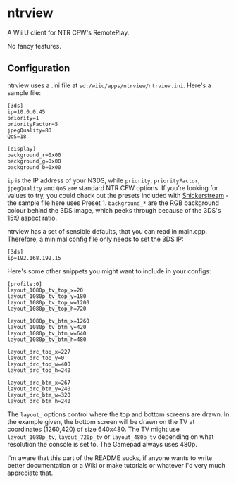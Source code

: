 # ntrview
A Wii U client for NTR CFW's RemotePlay.

No fancy features.

## Configuration
ntrview uses a .ini file at `sd:/wiiu/apps/ntrview/ntrview.ini`. Here's a sample file:
```
[3ds]
ip=10.0.0.45
priority=1
priorityFactor=5
jpegQuality=80
QoS=18

[display]
background_r=0x00
background_g=0x00
background_b=0x00
```
`ip` is the IP address of your N3DS, while `priority`, `priorityFactor`, `jpegQuality` and `QoS` are standard NTR CFW options. If you're looking for values to try, you could check out the presets included with [Snickerstream](https://github.com/RattletraPM/Snickerstream/blob/master/Snickerstream.au3#L1039) - the sample file here uses Preset 1. `background_*` are the RGB background colour behind the 3DS image, which peeks through because of the 3DS's 15:9 aspect ratio.

ntrview has a set of sensible defaults, that you can read in main.cpp. Therefore, a minimal config file only needs to set the 3DS IP:
```
[3ds]
ip=192.168.192.15
```

Here's some other snippets you might want to include in your configs:
```
[profile:0]
layout_1080p_tv_top_x=20
layout_1080p_tv_top_y=180
layout_1080p_tv_top_w=1200
layout_1080p_tv_top_h=720

layout_1080p_tv_btm_x=1260
layout_1080p_tv_btm_y=420
layout_1080p_tv_btm_w=640
layout_1080p_tv_btm_h=480

layout_drc_top_x=227
layout_drc_top_y=0
layout_drc_top_w=400
layout_drc_top_h=240

layout_drc_btm_x=267
layout_drc_btm_y=240
layout_drc_btm_w=320
layout_drc_btm_h=240
```
The `layout_` options control where the top and bottom screens are drawn. In the example given, the bottom screen will be drawn on the TV at coordinates (1260,420) of size 640x480. The TV might use `layout_1080p_tv`, `layout_720p_tv` or `layout_480p_tv` depending on what resolution the console is set to. The Gamepad always uses 480p.

I'm aware that this part of the README sucks, if anyone wants to write better documentation or a Wiki or make tutorials or whatever I'd very much appreciate that.
